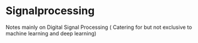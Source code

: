 # Signalprocessing
Notes mainly on Digital Signal Processing ( Catering for but not exclusive to machine learning and deep learning)
